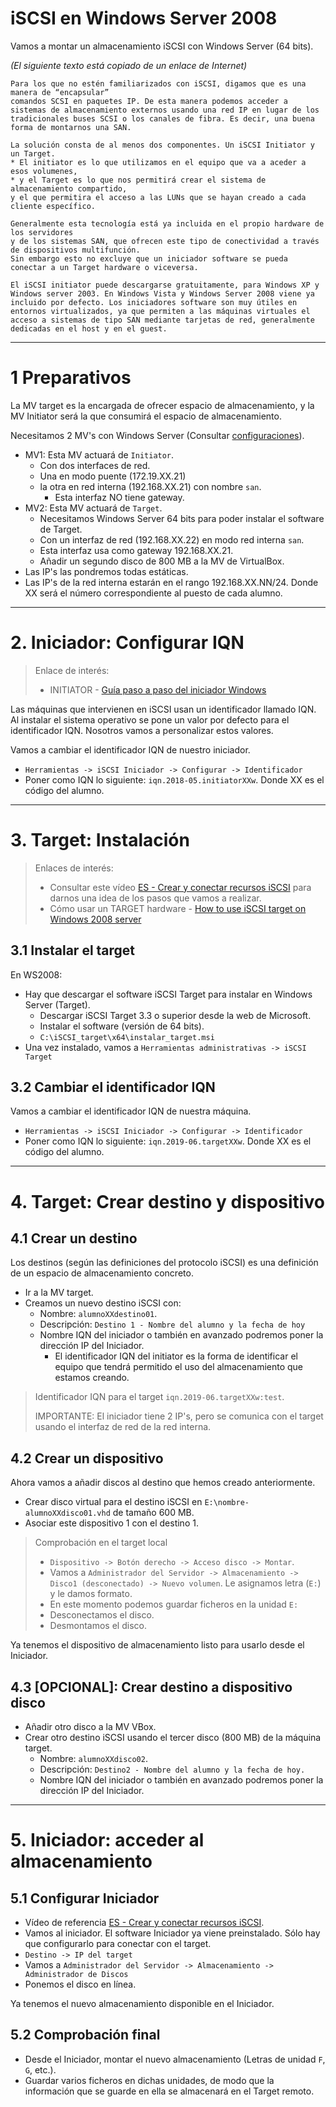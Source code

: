 
# iSCSI en Windows Server 2008

Vamos a montar un almacenamiento iSCSI con Windows Server (64 bits).

*(El siguiente texto está copiado de un enlace de Internet)*

```
Para los que no estén familiarizados con iSCSI, digamos que es una manera de “encapsular”
comandos SCSI en paquetes IP. De esta manera podemos acceder a sistemas de almacenamiento externos usando una red IP en lugar de los tradicionales buses SCSI o los canales de fibra. Es decir, una buena forma de montarnos una SAN.

La solución consta de al menos dos componentes. Un iSCSI Initiator y un Target.
* El initiator es lo que utilizamos en el equipo que va a aceder a esos volumenes,
* y el Target es lo que nos permitirá crear el sistema de almacenamiento compartido,
y el que permitira el acceso a las LUNs que se hayan creado a cada cliente específico.

Generalmente esta tecnología está ya incluida en el propio hardware de los servidores
y de los sistemas SAN, que ofrecen este tipo de conectividad a través de dispositivos multifunción.
Sin embargo esto no excluye que un iniciador software se pueda conectar a un Target hardware o viceversa.

El iSCSI initiator puede descargarse gratuitamente, para Windows XP y Windows server 2003. En Windows Vista y Windows Server 2008 viene ya incluido por defecto. Los iniciadores software son muy útiles en entornos virtualizados, ya que permiten a las máquinas virtuales el acceso a sistemas de tipo SAN mediante tarjetas de red, generalmente dedicadas en el host y en el guest.
```

---

# 1 Preparativos

La MV target es la encargada de ofrecer espacio de almacenamiento, y la MV Initiator será la que
consumirá el espacio de almacenamiento.

Necesitamos 2 MV's con Windows Server (Consultar [configuraciones](../../global/configuracion/windows-server.md)).
* MV1: Esta MV actuará de `Initiator`.
    * Con dos interfaces de red.
    * Una en modo puente (172.19.XX.21)
    * la otra en red interna (192.168.XX.21) con nombre `san`.
        * Esta interfaz NO tiene gateway.
* MV2: Esta MV actuará de `Target`.
    * Necesitamos Windows Server 64 bits para poder instalar el software de Target.
    * Con un interfaz de red (192.168.XX.22) en modo red interna `san`.
    * Esta interfaz usa como gateway 192.168.XX.21.
    * Añadir un segundo disco de 800 MB a la MV de VirtualBox.
* Las IP's las pondremos todas estáticas.
* Las IP's de la red interna estarán en el rango 192.168.XX.NN/24.
Donde XX será el número correspondiente al puesto de cada alumno.

---

# 2. Iniciador: Configurar IQN

> Enlace de interés:
> * INITIATOR - [Guía paso a paso del iniciador Windows](https://technet.microsoft.com/es-es/library/ee338476%28v=ws.10%29.aspx)

Las máquinas que intervienen en iSCSI usan un identificador llamado IQN. Al instalar el sistema
operativo se pone un valor por defecto para el identificador IQN. Nosotros vamos a personalizar estos valores.

Vamos a cambiar el identificador IQN de nuestro iniciador.
* `Herramientas -> iSCSI Iniciador -> Configurar -> Identificador`
* Poner como IQN lo siguiente: `iqn.2018-05.initiatorXXw`. Donde XX es el código del alumno.

---

# 3. Target: Instalación

> Enlaces de interés:
> * Consultar este vídeo [ES - Crear y conectar recursos iSCSI](https://youtu.be/_77UL2kZEEA) para darnos una idea
de los pasos que vamos a realizar.
> * Cómo usar un TARGET hardware - [How to use iSCSI target on Windows 2008 server](https://www.synology.com/en-global/knowledgebase/DSM/tutorial/Virtualization/How_to_use_iSCSI_Targets_on_a_Windows_Server)

## 3.1 Instalar el target

En WS2008:
* Hay que descargar el software iSCSI Target para instalar en Windows Server (Target).
    * Descargar iSCSI Target 3.3 o superior desde la web de Microsoft.
    * Instalar el software (versión de 64 bits).
    * `C:\iSCSI_target\x64\instalar_target.msi`
* Una vez instalado, vamos a `Herramientas administrativas -> iSCSI Target`

## 3.2 Cambiar el identificador IQN 

Vamos a cambiar el identificador IQN de nuestra máquina.
* `Herramientas -> iSCSI Iniciador -> Configurar -> Identificador`
* Poner como IQN lo siguiente: `iqn.2019-06.targetXXw`. Donde XX es el código del alumno.

---

# 4. Target: Crear destino y dispositivo 

## 4.1 Crear un destino

Los destinos (según las definiciones del protocolo iSCSI) es una definición de un espacio de almacenamiento concreto.

* Ir a la MV target.
* Creamos un nuevo destino iSCSI con:
    * Nombre: `alumnoXXdestino01`.
    * Descripción: `Destino 1 - Nombre del alumno y la fecha de hoy`
    * Nombre IQN del iniciador o también en avanzado podremos poner la dirección IP del Iniciador.
        * El identificador IQN del initiator es la forma de identificar el equipo que tendrá permitido el uso del almacenamiento que estamos creando.

> Identificador IQN para el target `iqn.2019-06.targetXXw:test`.
>
> IMPORTANTE: El iniciador tiene 2 IP's, pero se comunica con el target usando el interfaz de red de la red interna.

## 4.2 Crear un dispositivo

Ahora vamos a añadir discos al destino que hemos creado anteriormente.
* Crear disco virtual para el destino iSCSI en `E:\nombre-alumnoXXdisco01.vhd` de tamaño 600 MB.
* Asociar este dispositivo 1 con el destino 1.

> Comprobación en el target local
>
> * `Dispositivo -> Botón derecho -> Acceso disco -> Montar`.
> * Vamos a `Administrador del Servidor -> Almacenamiento -> Disco1 (desconectado) -> Nuevo volumen`. Le asignamos letra (`E:`) y le damos formato.
> * En este momento podemos guardar ficheros en la unidad `E:`
> * Desconectamos el disco.
> * Desmontamos el disco.

Ya tenemos el dispositivo de almacenamiento listo para usarlo desde el Iniciador.

## 4.3 [OPCIONAL]: Crear destino a dispositivo disco

* Añadir otro disco a la MV VBox.
* Crear otro destino iSCSI usando el tercer disco (800 MB) de la máquina target.
    * Nombre: `alumnoXXdisco02`.
    * Descripción: `Destino2 - Nombre del alumno y la fecha de hoy.`
    * Nombre IQN del iniciador o también en avanzado podremos poner la dirección IP del Iniciador.

---

# 5. Iniciador: acceder al almacenamiento

## 5.1 Configurar Iniciador

* Vídeo de referencia [ES - Crear y conectar recursos iSCSI](https://youtu.be/_77UL2kZEEA).
* Vamos al iniciador. El software Iniciador ya viene preinstalado.
Sólo hay que configurarlo para conectar con el target.
* `Destino -> IP del target`
* Vamos a `Administrador del Servidor -> Almacenamiento -> Administrador de Discos`
* Ponemos el disco en línea.

Ya tenemos el nuevo almacenamiento disponible en el Iniciador.

## 5.2 Comprobación final

* Desde el Iniciador, montar el nuevo almacenamiento (Letras de unidad `F`, `G`, etc.).
* Guardar varios ficheros en dichas unidades, de modo que la información que se guarde en ella
se almacenará en el Target remoto.
